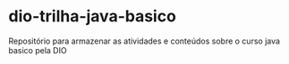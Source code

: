 # dio-trilha-java-basico
Repositório para armazenar as atividades e conteúdos sobre o curso java basico pela DIO
